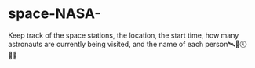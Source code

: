 # space-NASA-
Keep track of the space stations, the location, the start time, how many astronauts are currently being visited, and the name of each person🛰📍🕔🧑‍🚀
